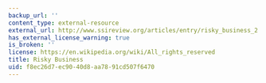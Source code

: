 ```yaml
---
backup_url: ''
content_type: external-resource
external_url: http://www.ssireview.org/articles/entry/risky_business_2
has_external_license_warning: true
is_broken: ''
license: https://en.wikipedia.org/wiki/All_rights_reserved
title: Risky Business
uid: f8ec26d7-ec90-40d8-aa78-91cd507f6470
---
```


